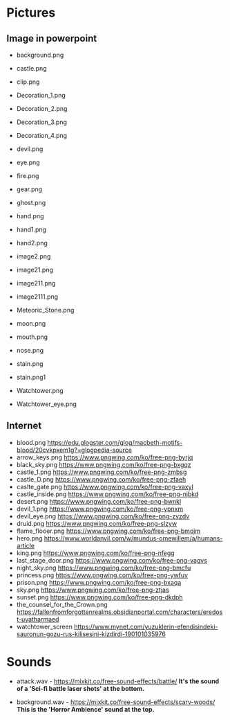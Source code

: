 
# Pictures

## Image in powerpoint

- background.png

- castle.png

- clip.png

- Decoration_1.png

- Decoration_2.png

- Decoration_3.png

- Decoration_4.png

- devil.png

- eye.png

- fire.png

- gear.png

- ghost.png

- hand.png

- hand1.png

- hand2.png

- image2.png

- image21.png

- image211.png

- image2111.png

- Meteoric_Stone.png

- moon.png

- mouth.png

- nose.png

- stain.png

- stain.png1

- Watchtower.png

- Watchtower_eye.png

## Internet

- blood.png
https://edu.glogster.com/glog/macbeth-motifs-blood/20cvkpxem1g?=glogpedia-source
- arrow_keys.png
https://www.pngwing.com/ko/free-png-byrjq
- black_sky.png
https://www.pngwing.com/ko/free-png-bxgqz
- castle_1.png
https://www.pngwing.com/ko/free-png-zmbsg
- castle_D.png
https://www.pngwing.com/ko/free-png-zfaeh
- caslte_gate.png
https://www.pngwing.com/ko/free-png-vaxyl
- castle_inside.png
https://www.pngwing.com/ko/free-png-njbkd
- desert.png
https://www.pngwing.com/ko/free-png-bwnkl
- devil_1.png
https://www.pngwing.com/ko/free-png-ypnxm
- devil_eye.png
https://www.pngwing.com/ko/free-png-zvzdv
- druid.png
https://www.pngwing.com/ko/free-png-slzyw
- flame_flooer.png
https://www.pngwing.com/ko/free-png-bmojm
- hero.png
https://www.worldanvil.com/w/mundus-omewillem/a/humans-article
- king.png
https://www.pngwing.com/ko/free-png-nfegg
- last_stage_door.png
https://www.pngwing.com/ko/free-png-vagvs
- night_sky.png
https://www.pngwing.com/ko/free-png-bmcfu
- princess.png
https://www.pngwing.com/ko/free-png-ywfuv
- prison.png
https://www.pngwing.com/ko/free-png-bxaqa
- sky.png
https://www.pngwing.com/ko/free-png-ztjas
- sunset.png
https://www.pngwing.com/ko/free-png-dkdph
- the_counsel_for_the_Crown.png
https://fallenfromforgottenrealms.obsidianportal.com/characters/eredost-uvatharmaed
- watchtower_screen
https://www.mynet.com/yuzuklerin-efendisindeki-sauronun-gozu-rus-kilisesini-kizdirdi-190101035976


# Sounds

- attack.wav - https://mixkit.co/free-sound-effects/battle/
**It's the sound of a 'Sci-fi battle laser shots' at the bottom.**

- background.wav - https://mixkit.co/free-sound-effects/scary-woods/
**This is the 'Horror Ambience' sound at the top.**
